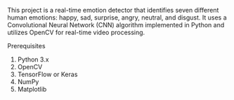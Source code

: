 This project is a real-time emotion detector that identifies seven different human emotions: happy, sad, surprise, angry, neutral, and disgust. It uses a Convolutional Neural Network (CNN) algorithm implemented in Python and utilizes OpenCV for real-time video processing.

Prerequisites
1. Python 3.x
2. OpenCV
3. TensorFlow or Keras
4. NumPy
5. Matplotlib



